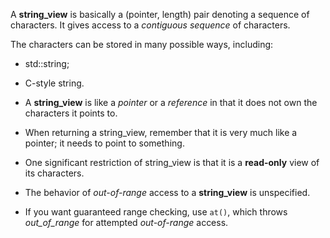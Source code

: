 A **string_view** is basically a (pointer, length) pair denoting a sequence of characters.
It gives access to a *contiguous sequence* of characters.

The characters can be stored in many possible ways, including:
  - std::string;
  - C-style string.


- A **string_view** is like a *pointer* or a *reference* in that it does not own the characters it points to.
- When returning a string_view, remember that it is very much like a pointer; it needs to point to something.
- One significant restriction of string_view is that it is a **read-only** view of its characters.
- The behavior of *out-of-range* access to a **string_view** is unspecified.
- If you want guaranteed range checking, use `at()`, which throws *out_of_range* for attempted *out-of-range* access.